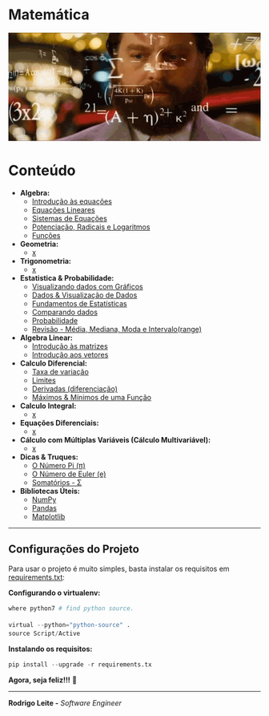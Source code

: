 # Matemática

![title](res/math-logo.gif)

# Conteúdo

 - **Algebra:**
   - [Introdução às equações](modules/algebra/intro-to-equations)
   - [Equações Lineares](modules/algebra/linear-equations)
   - [Sistemas de Equações](modules/algebra/systems-of-equations)
   - [Potenciação, Radicais e Logaritmos](modules/algebra/exponentials-radicals-and-logarithms)
   - [Funções](modules/algebra/functions)
 - **Geometria:**
   - [x](#)
 - **Trigonometria:**
   - [x](#)
 - **Estatistica & Probabilidade:**
   - [Visualizando dados com Gráficos](modules/statistics-and-probability/visualizing-data-with-graphs/)
   - [Dados & Visualização de Dados](modules/statistics-and-probability/data-and-data-visualization/)
   - [Fundamentos de Estatísticas](modules/statistics-and-probability/statistics-fundamentals)
   - [Comparando dados](modules/statistics-and-probability/comparing-data/)
   - [Probabilidade](modules/statistics-and-probability/probability/)
   - [Revisão - Média, Mediana, Moda e Intervalo(range)](modules/statistics-and-probability/review-mean-median-mode-range)
 - **Algebra Linear:**
   - [Introdução às matrizes](modules/linear-algebra/intro-to-matrices)
   - [Introdução aos vetores](modules/linear-algebra/intro-to-vectors)
 - **Calculo Diferencial:**
   - [Taxa de variação](modules/differential-calculus/rate-of-change)
   - [Limites](modules/differential-calculus/limits)
   - [Derivadas (diferenciação)](modules/differential-calculus/derivatives)
   - [Máximos & Mínimos de uma Função](modules/differential-calculus/max-min-functions)
 - **Calculo Integral:**
   - [x](#)
 - **Equações Diferenciais:**
   - [x](#)
 - **Cálculo com Múltiplas Variáveis (Cálculo Multivariável):**
   - [x](#)
 - **Dicas & Truques:**
   - [O Número Pi (π)](modules/tips-and-tricks/pi-number)
   - [O Número de Euler (e)](modules/tips-and-tricks/e-number)
   - [Somatórios - Σ](modules/tips-and-tricks/summation)
 - **Bibliotecas Úteis:**
   - [NumPy](modules/useful-libraries/numpy)
   - [Pandas](modules/useful-libraries/pandas)
   - [Matplotlib](modules/useful-libraries/matplotlib)

---

## Configurações do Projeto

Para usar o projeto é muito simples, basta instalar os requisitos em [requirements.txt](requirements.txt):

**Configurando o virtualenv:**  
```python
where python7 # find python source.

virtual --python="python-source" .
source Script/Active
```

**Instalando os requisitos:**  
```python
pip install --upgrade -r requirements.tx
```

**Agora, seja feliz!!!** 😬

---

**Rodrigo Leite -** *Software Engineer*
